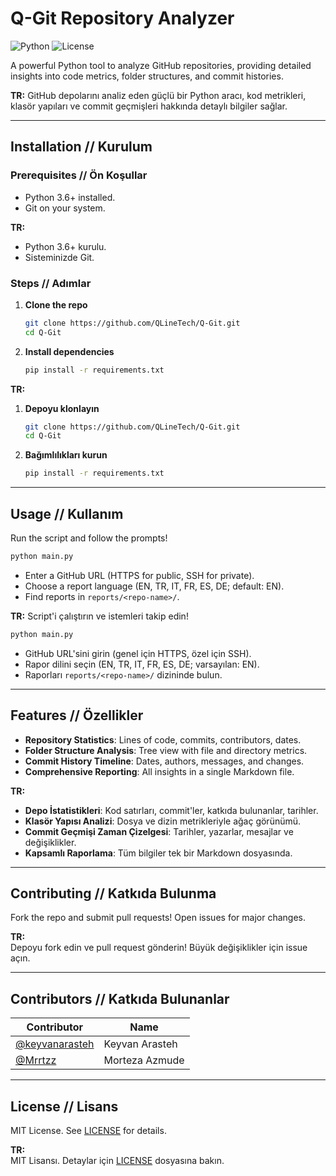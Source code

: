 # Q-Git Repository Analyzer

![Python](https://img.shields.io/badge/Python-3.6%2B-blue?style=flat-square) ![License](https://img.shields.io/badge/License-MIT-green?style=flat-square)

A powerful Python tool to analyze GitHub repositories, providing detailed insights into code metrics, folder structures, and commit histories.

**TR:** GitHub depolarını analiz eden güçlü bir Python aracı, kod metrikleri, klasör yapıları ve commit geçmişleri hakkında detaylı bilgiler sağlar.

---

## Installation // Kurulum

### Prerequisites // Ön Koşullar
- Python 3.6+ installed.
- Git on your system.

**TR:**
- Python 3.6+ kurulu.
- Sisteminizde Git.

### Steps // Adımlar
1. **Clone the repo**  
   ```bash
   git clone https://github.com/QLineTech/Q-Git.git
   cd Q-Git
   ```

2. **Install dependencies**  
   ```bash
   pip install -r requirements.txt
   ```

**TR:**
1. **Depoyu klonlayın**  
   ```bash
   git clone https://github.com/QLineTech/Q-Git.git
   cd Q-Git
   ```

2. **Bağımlılıkları kurun**  
   ```bash
   pip install -r requirements.txt
   ```

---

## Usage // Kullanım

Run the script and follow the prompts!  
```bash
python main.py
```

- Enter a GitHub URL (HTTPS for public, SSH for private).
- Choose a report language (EN, TR, IT, FR, ES, DE; default: EN).
- Find reports in `reports/<repo-name>/`.

**TR:**
Script'i çalıştırın ve istemleri takip edin!  
```bash
python main.py
```

- GitHub URL'sini girin (genel için HTTPS, özel için SSH).
- Rapor dilini seçin (EN, TR, IT, FR, ES, DE; varsayılan: EN).
- Raporları `reports/<repo-name>/` dizininde bulun.

---

## Features // Özellikler

- **Repository Statistics**: Lines of code, commits, contributors, dates.  
- **Folder Structure Analysis**: Tree view with file and directory metrics.  
- **Commit History Timeline**: Dates, authors, messages, and changes.  
- **Comprehensive Reporting**: All insights in a single Markdown file.  

**TR:**
- **Depo İstatistikleri**: Kod satırları, commit'ler, katkıda bulunanlar, tarihler.  
- **Klasör Yapısı Analizi**: Dosya ve dizin metrikleriyle ağaç görünümü.  
- **Commit Geçmişi Zaman Çizelgesi**: Tarihler, yazarlar, mesajlar ve değişiklikler.  
- **Kapsamlı Raporlama**: Tüm bilgiler tek bir Markdown dosyasında.  

---

## Contributing // Katkıda Bulunma

Fork the repo and submit pull requests! Open issues for major changes.  

**TR:**  
Depoyu fork edin ve pull request gönderin! Büyük değişiklikler için issue açın.  

---

## Contributors // Katkıda Bulunanlar

| Contributor          | Name           |
|----------------------|----------------|
| [@keyvanarasteh](https://github.com/keyvanarasteh) | Keyvan Arasteh |
| [@Mrrtzz](https://github.com/Mrrtzz) | Morteza Azmude |

---

## License // Lisans

MIT License. See [LICENSE](LICENSE) for details.  

**TR:**  
MIT Lisansı. Detaylar için [LICENSE](LICENSE) dosyasına bakın.  
